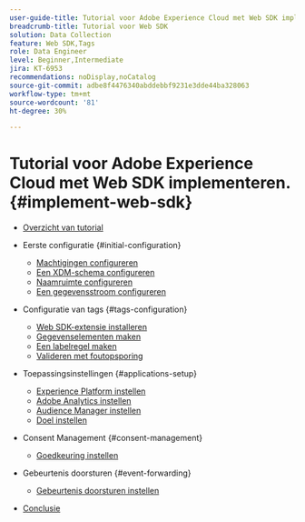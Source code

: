 ```yaml
---
user-guide-title: Tutorial voor Adobe Experience Cloud met Web SDK implementeren
breadcrumb-title: Tutorial voor Web SDK
solution: Data Collection
feature: Web SDK,Tags
role: Data Engineer
level: Beginner,Intermediate
jira: KT-6953
recommendations: noDisplay,noCatalog
source-git-commit: adbe8f4476340abddebbf9231e3dde44ba328063
workflow-type: tm+mt
source-wordcount: '81'
ht-degree: 30%

---
```



# Tutorial voor Adobe Experience Cloud met Web SDK implementeren. {#implement-web-sdk}

+ [Overzicht van tutorial](overview.md)
+ Eerste configuratie {#initial-configuration}
   + [Machtigingen configureren](configure-permissions.md)
   + [Een XDM-schema configureren](configure-schemas.md)
   + [Naamruimte configureren](configure-identities.md)
   + [Een gegevensstroom configureren](configure-datastream.md)

+ Configuratie van tags {#tags-configuration}
   + [Web SDK-extensie installeren](install-web-sdk.md)
   + [Gegevenselementen maken](create-data-elements.md)
   + [Een labelregel maken](create-tag-rule.md)
   + [Valideren met foutopsporing](validate-with-debugger.md)

+ Toepassingsinstellingen {#applications-setup}
   + [Experience Platform instellen](setup-experience-platform.md)
   + [Adobe Analytics instellen](setup-analytics.md)
   + [Audience Manager instellen](setup-audience-manager.md)
   + [Doel instellen](setup-target.md)

+ Consent Management {#consent-management}
   + [Goedkeuring instellen](setup-consent.md)

+ Gebeurtenis doorsturen {#event-forwarding}
   + [Gebeurtenis doorsturen instellen](setup-event-forwarding.md)

+ [Conclusie](conclusion.md)

